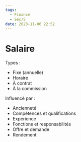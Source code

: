 ```yaml
---
tags:
  - Finance
  - Sec/5
date: 2023-11-06 22:52
---
```


# Salaire

Types :

- Fixe (annuelle)
- Horaire
- À contrat
- À la commission

Influencé par :

- Ancienneté
- Compétences et qualifications
- Expérience
- Fonctions et responsabilités
- Offre et demande
- Rendement